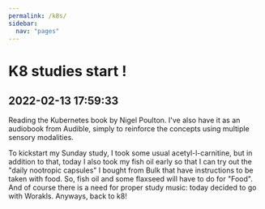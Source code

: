 ```yaml
---
permalink: /k8s/
sidebar:
  nav: "pages"
---
```


# K8 studies start ! 
##  2022-02-13 17:59:33

Reading the Kubernetes book by Nigel Poulton. I've also have it as an audiobook from Audible, simply to reinforce the concepts using multiple sensory modalities.

To kickstart my Sunday study, I took some usual acetyl-l-carnitine, but in addition to that, today I also took my fish oil early so that I can try out the "daily nootropic capsules" I bought from Bulk that have instructions to be taken with food. So, fish oil and some flaxseed will have to do for "Food". And of course there is a need for proper study music: today decided to go with Worakls. Anyways, back to k8!



